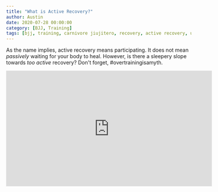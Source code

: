 ```yaml
---
title: "What is Active Recovery?"
author: Austin
date: 2020-07-28 00:00:00
category: [BJJ, Training]
tags: [bjj, training, carnivore jiujitero, recovery, active recovery, underrecovery, overtraining]
---
```


As the name implies, active recovery means participating.  It does not mean *passively* waiting for your body to heal.  However, is there a sleepery slope towards *too active* recovery?  Don't forget, #overtrainingisamyth.

<iframe width="560" height="315" src="https://www.youtube.com/embed/F3cguKZrkfg" frameborder="0" allow="accelerometer; autoplay; encrypted-media; gyroscope; picture-in-picture" allowfullscreen></iframe>
